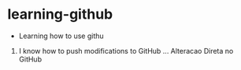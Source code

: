 # learning-github

- Learning how to use githu

1. I know how to push modifications to GitHub
...
Alteracao Direta no GitHub
